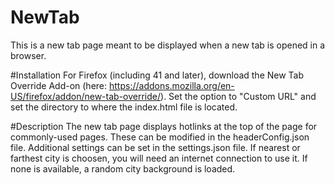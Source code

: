 # NewTab
This is a new tab page meant to be displayed when a new tab is opened in a browser.

#Installation
For Firefox (including 41 and later), download the New Tab Override Add-on (here: https://addons.mozilla.org/en-US/firefox/addon/new-tab-override/). Set the option to "Custom URL" and set the directory to where the index.html file is located.

#Description
The new tab page displays hotlinks at the top of the page for commonly-used pages. These can be modified in the headerConfig.json file. Additional settings can be set in the settings.json file. If nearest or farthest city is choosen, you will need an internet connection to use it. If none is available, a random city background is loaded.
